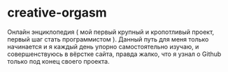 # creative-orgasm
Онлайн энциклопедия ( мой первый крупный и кропотливый проект, первый шаг стать программистом ).
Данный путь для меня только начинается и я каждый день упорно самостоятельно изучаю, и совершенствуюсь в вёрстке сайта, правда жалко, что я узнал о Github только под конец своего проекта.
